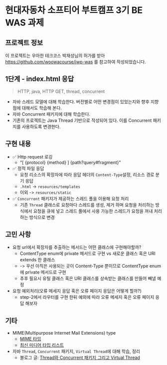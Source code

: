 # 현대자동차 소프티어 부트캠프 3기 BE WAS 과제

## 프로젝트 정보 

이 프로젝트는 우아한 테크코스 박재성님의 허가를 받아 https://github.com/woowacourse/jwp-was 
를 참고하여 작성되었습니다.

## 1단계 - index.html 응답

> HTTP, java, HTTP GET, thread, concurrent

- 자바 스레드 모델에 대해 학습한다. 버전별로 어떤 변경점이 있었는지와 향후 지향점에 대해서도 학습해 본다.
- 자바 Concurrent 패키지에 대해 학습한다.
- 기존의 프로젝트는 Java Thread 기반으로 작성되어 있다. 이를 Concurrent 패키지를 사용하도록 변경한다.

## 구현 내용
- ✅ Http request 로깅
  - "[ {protocol} {method} ] {path?query#fragment}"
- ✅ 정적 파일 응답
    - 요청 리소스의 확장자에 따라 응답 헤더의 `Content-Type`설정, 리소스 경로 분기 응답
    - `.html` -> `resources/templates`
    - 이외 -> `resources/static`
- ✅ `Concurrent` 패키지가 제공하는 스레드 풀을 이용해 요청 처리
    - 기존 `Thread` 클래스로 요청마다 스레드를 생성, 제거 하며 요청을 처리하는 방식에서 요청을 큐에 넣고 스레드 풀에서 사용 가능한 스레드가 요청을 꺼내 처리하는 방식으로 변경

## 고민 사항
- 요청 url에서 확장자를 추출하는 메서드는 어떤 클래스에 구현해야할까?
    - ContentType enum에 private 메서드로 구현 vs 새로운 클래스 혹은 URI extends 한 클래스
    - -> 우선 아직은 사용되는 곳이 Content-Type 뿐이므로 ContentType enum에 private 메서드로 구현
    - 추후 필요시 유틸 클래스 혹은 URI 클래스를 상속받는 클래스를 만들어 빼낼 예정
- 요청 예외처리(오류 메세지 응답 혹은 오류 페이지 응답은 어떻게 할까?)
    - step-2에서 라우터를 구현 한뒤 예외에 따라 오류 메세지 혹은 오류 페이지 응답 해보자

## 기타
- MIME(Multipurpose Internet Mail Extensions) type
    - [MIME 타입](https://developer.mozilla.org/ko/docs/Web/HTTP/Basics_of_HTTP/MIME_types)
    - [최신 미디어 타입 리스트](https://www.iana.org/assignments/media-types/media-types.xhtml)
- 자바 `Thread`, `Concurrent` 패키지, `Virtual Thread`에 대해 학습, 정리 
  - 블로그 글: [Thread와 Concurrent 패키지 그리고 Virtual Thread](https://cloer.tistory.com/266)
